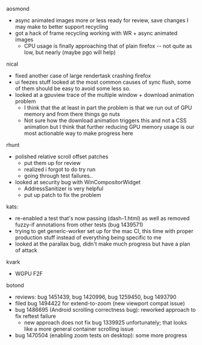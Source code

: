aosmond
  * async animated images more or less ready for review, save changes I may make to better support recycling
  * got a hack of frame recycling working with WR + async animated images
    * CPU usage is finally approaching that of plain firefox -- not quite as low, but nearly (maybe pgo will help)

nical
  * fixed another case of large rendertask crashing firefox
  * ui feezes stuff looked at the most common causes of sync flush, some of them should be easy to avoid some less so.
  * looked at a gpuview trace of the multiple window + download animation problem
    * I think that the at least in part the problem is that we run out of GPU memory and from there things go nuts
    * Not sure how the download animation triggers this and not a CSS animation but I think that further reducing GPU memory usage is our most actionable way to make progress here

rhunt
  * polished relative scroll offset patches
    * put them up for review
    * realized i forgot to do try run
    * going through test failures..
  * looked at security bug with WinCompositorWidget
    * AddressSanitizer is very helpful
    * put up patch to fix the problem

kats:
  * re-enabled a test that's now passing (dash-1.html) as well as removed fuzzy-if annotations from other tests (bug 1439571)
  * trying to get generic-worker set up for the mac CI, this time with proper production stuff instead of everything being specific to me
  * looked at the parallax bug, didn't make much progress but have a plan of attack

kvark
  * WGPU F2F

botond
  * reviews: bug 1451439, bug 1420996, bug 1259450, bug 1493790
  * filed bug 1494422 for extend-to-zoom (new viewport compat issue)
  * bug 1486695 (Android scrolling correctness bug): reworked approach to fix reftest failure
    * new approach does not fix bug 1339925 unfortunately; that looks like a more general container scrolling issue
  * bug 1470504 (enabling zoom tests on desktop): some more progress
